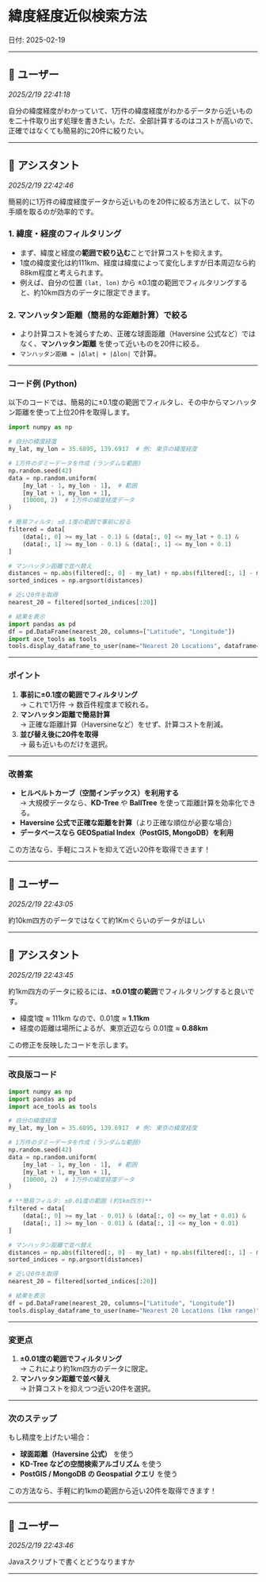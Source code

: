 # 緯度経度近似検索方法

日付: 2025-02-19

---

## 👤 ユーザー
*2025/2/19 22:41:18*

自分の緯度経度がわかっていて、1万件の緯度経度がわかるデータから近いものを二十件取り出す処理を書きたい。ただ、全部計算するのはコストが高いので、正確ではなくても簡易的に20件に絞りたい。

---

## 🤖 アシスタント
*2025/2/19 22:42:46*

簡易的に1万件の緯度経度データから近いものを20件に絞る方法として、以下の手順を取るのが効率的です。

### 1. **緯度・経度のフィルタリング**
   - まず、緯度と経度の**範囲で絞り込む**ことで計算コストを抑えます。
   - 1度の緯度変化は約111km、経度は緯度によって変化しますが日本周辺なら約88km程度と考えられます。
   - 例えば、自分の位置 `(lat, lon)` から ±0.1度の範囲でフィルタリングすると、約10km四方のデータに限定できます。

### 2. **マンハッタン距離（簡易的な距離計算）で絞る**
   - より計算コストを減らすため、正確な球面距離（Haversine 公式など）ではなく、**マンハッタン距離** を使って近いものを20件に絞る。
   - `マンハッタン距離 ≈ |Δlat| + |Δlon|` で計算。

---

### **コード例 (Python)**
以下のコードでは、簡易的に±0.1度の範囲でフィルタし、その中からマンハッタン距離を使って上位20件を取得します。

```python
import numpy as np

# 自分の緯度経度
my_lat, my_lon = 35.6895, 139.6917  # 例: 東京の緯度経度

# 1万件のダミーデータを作成 (ランダムな範囲)
np.random.seed(42)
data = np.random.uniform(
    [my_lat - 1, my_lon - 1],  # 範囲
    [my_lat + 1, my_lon + 1], 
    (10000, 2)  # 1万件の緯度経度データ
)

# 簡易フィルタ: ±0.1度の範囲で事前に絞る
filtered = data[
    (data[:, 0] >= my_lat - 0.1) & (data[:, 0] <= my_lat + 0.1) &
    (data[:, 1] >= my_lon - 0.1) & (data[:, 1] <= my_lon + 0.1)
]

# マンハッタン距離で並べ替え
distances = np.abs(filtered[:, 0] - my_lat) + np.abs(filtered[:, 1] - my_lon)
sorted_indices = np.argsort(distances)

# 近い20件を取得
nearest_20 = filtered[sorted_indices[:20]]

# 結果を表示
import pandas as pd
df = pd.DataFrame(nearest_20, columns=["Latitude", "Longitude"])
import ace_tools as tools
tools.display_dataframe_to_user(name="Nearest 20 Locations", dataframe=df)
```

---

### **ポイント**
1. **事前に±0.1度の範囲でフィルタリング**  
   → これで1万件 → 数百件程度まで絞れる。
2. **マンハッタン距離で簡易計算**  
   → 正確な距離計算（Haversineなど）をせず、計算コストを削減。
3. **並び替え後に20件を取得**  
   → 最も近いものだけを選択。

---

### **改善案**
- **ヒルベルトカーブ（空間インデックス）を利用する**  
  → 大規模データなら、**KD-Tree** や **BallTree** を使って距離計算を効率化できる。
- **Haversine 公式で正確な距離を計算**（より正確な順位が必要な場合）
- **データベースなら GEOSpatial Index（PostGIS, MongoDB）を利用**

この方法なら、手軽にコストを抑えて近い20件を取得できます！

---

## 👤 ユーザー
*2025/2/19 22:43:05*

約10km四方のデータではなくて約1Kmぐらいのデータがほしい

---

## 🤖 アシスタント
*2025/2/19 22:43:45*

約1km四方のデータに絞るには、**±0.01度の範囲**でフィルタリングすると良いです。  
- 緯度1度 ≈ 111km なので、0.01度 ≈ **1.11km**
- 経度の距離は場所によるが、東京近辺なら 0.01度 ≈ **0.88km**

この修正を反映したコードを示します。

---

### **改良版コード**
```python
import numpy as np
import pandas as pd
import ace_tools as tools

# 自分の緯度経度
my_lat, my_lon = 35.6895, 139.6917  # 例: 東京の緯度経度

# 1万件のダミーデータを作成 (ランダムな範囲)
np.random.seed(42)
data = np.random.uniform(
    [my_lat - 1, my_lon - 1],  # 範囲
    [my_lat + 1, my_lon + 1], 
    (10000, 2)  # 1万件の緯度経度データ
)

# **簡易フィルタ: ±0.01度の範囲 (約1km四方)**
filtered = data[
    (data[:, 0] >= my_lat - 0.01) & (data[:, 0] <= my_lat + 0.01) &
    (data[:, 1] >= my_lon - 0.01) & (data[:, 1] <= my_lon + 0.01)
]

# マンハッタン距離で並べ替え
distances = np.abs(filtered[:, 0] - my_lat) + np.abs(filtered[:, 1] - my_lon)
sorted_indices = np.argsort(distances)

# 近い20件を取得
nearest_20 = filtered[sorted_indices[:20]]

# 結果を表示
df = pd.DataFrame(nearest_20, columns=["Latitude", "Longitude"])
tools.display_dataframe_to_user(name="Nearest 20 Locations (1km range)", dataframe=df)
```

---

### **変更点**
1. **±0.01度の範囲でフィルタリング**  
   → これにより約1km四方のデータに限定。
2. **マンハッタン距離で並べ替え**  
   → 計算コストを抑えつつ近い20件を選択。

---

### **次のステップ**
もし精度を上げたい場合：
- **球面距離（Haversine 公式）** を使う
- **KD-Tree などの空間検索アルゴリズム** を使う
- **PostGIS / MongoDB の Geospatial クエリ** を使う

この方法なら、手軽に約1kmの範囲から近い20件を取得できます！

---

## 👤 ユーザー
*2025/2/19 22:43:46*

Javaスクリプトで書くとどうなりますか

---

